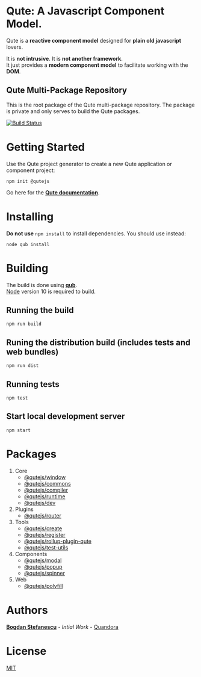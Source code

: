 # Qute: A Javascript Component Model.

Qute is a **reactive component model** designed for **plain old javascript** lovers.

It is **not intrusive**. It is **not another framework**. \
It just provides a **modern component model** to facilitate working with the **DOM**.

## Qute Multi-Package Repository

This is the root package of the Qute multi-package repository. The package is private and only serves to build the Qute packages.

[![Build Status](https://travis-ci.com/bstefanescu/qutejs.svg?branch=master)](https://travis-ci.com/bstefanescu/qutejs)

# Getting Started

Use the Qute project generator to create a new Qute application or component project:

```
npm init @qutejs
```

Go here for the **[Qute documentation](https://qutejs.org)**.

# Installing

**Do not use** `npm install` to install dependencies. You should use instead:

```
node qub install
```

# Building

The build is done using **[qub](qub)**.  \
[Node](https://nodejs.org) version 10 is required to build.

## Running the build

```
npm run build
```

## Runing the distribution build (includes tests and web bundles)

```
npm run dist
```

## Running tests

```
npm test
```

## Start local development server

```
npm start
```

# Packages

1. Core
	* [@qutejs/window](core/window)
	* [@qutejs/commons](core/commons)
	* [@qutejs/compiler](core/compiler)
	* [@qutejs/runtime](core/runtime)
	* [@qutejs/dev](core/dev)
2. Plugins
	* [@qutejs/router](plugins/router)
2. Tools
	* [@qutejs/create](tools/create)
	* [@qutejs/register](tools/register)
	* [@qutejs/rollup-plugin-qute](tools/rollup-plugin-qute)
	* [@qutejs/test-utils](tools/test-utils)
3. Components
    * [@qutejs/modal](components/modal)
	* [@qutejs/popup](components/popup)
	* [@qutejs/spinner](components/spinner)
4. Web
	* [@qutejs/polyfill](web/polyfill)

# Authors

**[Bogdan Stefanescu](mailto:bogdan@quandora.com)** - *Intial Work* - [Quandora](https://quandora.com)

# License

[MIT](LICENSE)

